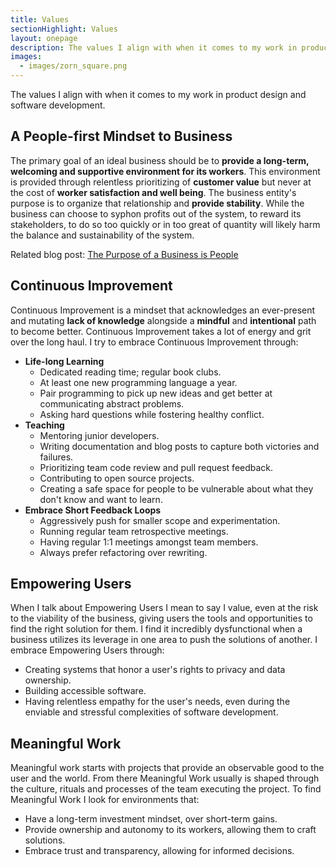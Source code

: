 ```yaml
---
title: Values
sectionHighlight: Values
layout: onepage
description: The values I align with when it comes to my work in product design and software development.
images:
  - images/zorn_square.png
---
```


The values I align with when it comes to my work in product design and software development.

## A People-first Mindset to Business

The primary goal of an ideal business should be to **provide a long-term, welcoming and supportive environment for its workers**. This environment is provided through relentless prioritizing of **customer value** but never at the cost of **worker satisfaction and well being**. The business entity's purpose is to organize that relationship and **provide stability**. While the business can choose to syphon profits out of the system, to reward its stakeholders, to do so too quickly or in too great of quantity will likely harm the balance and sustainability of the system.

Related blog post: [The Purpose of a Business is People](/posts/2021/8/people-first/)

## Continuous Improvement

Continuous Improvement is a mindset that acknowledges an ever-present and mutating **lack of knowledge** alongside a **mindful** and **intentional** path to become better. Continuous Improvement takes a lot of energy and grit over the long haul. I try to embrace Continuous Improvement through:

* **Life-long Learning**
  * Dedicated reading time; regular book clubs.
  * At least one new programming language a year.
  * Pair programming to pick up new ideas and get better at communicating abstract problems.
  * Asking hard questions while fostering healthy conflict. 
* **Teaching**
  * Mentoring junior developers.
  * Writing documentation and blog posts to capture both victories and failures.
  * Prioritizing team code review and pull request feedback.
  * Contributing to open source projects.
  * Creating a safe space for people to be vulnerable about what they don't know and want to learn.
* **Embrace Short Feedback Loops**
  * Aggressively push for smaller scope and experimentation.
  * Running regular team retrospective meetings.
  * Having regular 1:1 meetings amongst team members.
  * Always prefer refactoring over rewriting.

## Empowering Users

When I talk about Empowering Users I mean to say I value, even at the risk to the viability of the business, giving users the tools and opportunities to find the right solution for them. I find it incredibly dysfunctional when a business utilizes its leverage in one area to push the solutions of another. I embrace Empowering Users through: 

* Creating systems that honor a user's rights to privacy and data ownership.
* Building accessible software.
* Having relentless empathy for the user's needs, even during the enviable and stressful complexities of software development.

## Meaningful Work

Meaningful work starts with projects that provide an observable good to the user and the world. From there Meaningful Work usually is shaped through the culture, rituals and processes of the team executing the project. To find Meaningful Work I look for environments that:

* Have a long-term investment mindset, over short-term gains.
* Provide ownership and autonomy to its workers, allowing them to craft solutions.
* Embrace trust and transparency, allowing for informed decisions.
